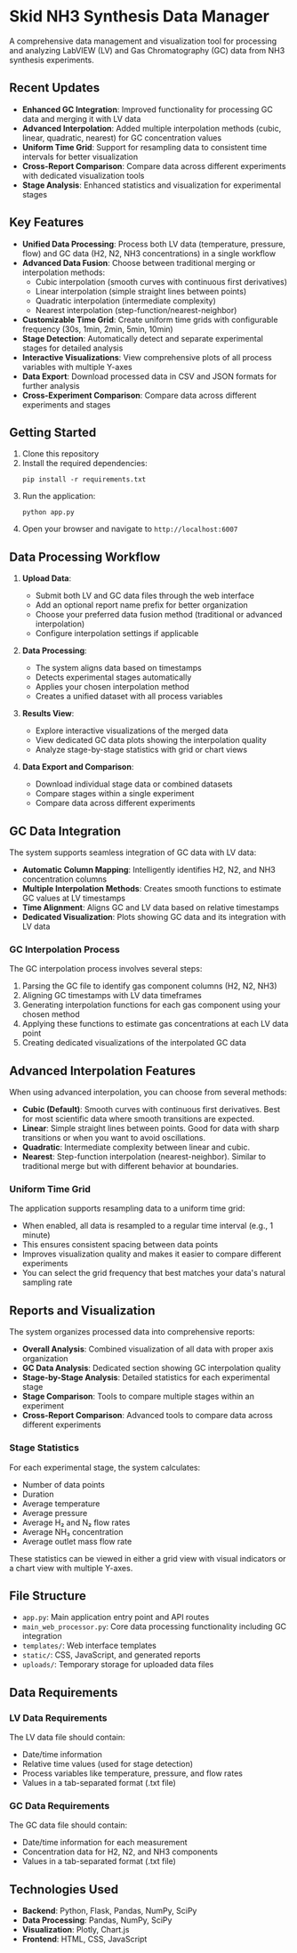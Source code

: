 # Skid NH3 Synthesis Data Manager

A comprehensive data management and visualization tool for processing and analyzing LabVIEW (LV) and Gas Chromatography (GC) data from NH3 synthesis experiments.

## Recent Updates

- **Enhanced GC Integration**: Improved functionality for processing GC data and merging it with LV data
- **Advanced Interpolation**: Added multiple interpolation methods (cubic, linear, quadratic, nearest) for GC concentration values
- **Uniform Time Grid**: Support for resampling data to consistent time intervals for better visualization
- **Cross-Report Comparison**: Compare data across different experiments with dedicated visualization tools
- **Stage Analysis**: Enhanced statistics and visualization for experimental stages

## Key Features

- **Unified Data Processing**: Process both LV data (temperature, pressure, flow) and GC data (H2, N2, NH3 concentrations) in a single workflow
- **Advanced Data Fusion**: Choose between traditional merging or interpolation methods:
  - Cubic interpolation (smooth curves with continuous first derivatives)
  - Linear interpolation (simple straight lines between points)
  - Quadratic interpolation (intermediate complexity)
  - Nearest interpolation (step-function/nearest-neighbor)
- **Customizable Time Grid**: Create uniform time grids with configurable frequency (30s, 1min, 2min, 5min, 10min)
- **Stage Detection**: Automatically detect and separate experimental stages for detailed analysis
- **Interactive Visualizations**: View comprehensive plots of all process variables with multiple Y-axes
- **Data Export**: Download processed data in CSV and JSON formats for further analysis
- **Cross-Experiment Comparison**: Compare data across different experiments and stages

## Getting Started

1. Clone this repository
2. Install the required dependencies:
   ```
   pip install -r requirements.txt
   ```
3. Run the application:
   ```
   python app.py
   ```
4. Open your browser and navigate to `http://localhost:6007`

## Data Processing Workflow

1. **Upload Data**: 
   - Submit both LV and GC data files through the web interface
   - Add an optional report name prefix for better organization
   - Choose your preferred data fusion method (traditional or advanced interpolation)
   - Configure interpolation settings if applicable

2. **Data Processing**: 
   - The system aligns data based on timestamps
   - Detects experimental stages automatically
   - Applies your chosen interpolation method
   - Creates a unified dataset with all process variables

3. **Results View**: 
   - Explore interactive visualizations of the merged data
   - View dedicated GC data plots showing the interpolation quality
   - Analyze stage-by-stage statistics with grid or chart views

4. **Data Export and Comparison**: 
   - Download individual stage data or combined datasets
   - Compare stages within a single experiment
   - Compare data across different experiments

## GC Data Integration

The system supports seamless integration of GC data with LV data:

- **Automatic Column Mapping**: Intelligently identifies H2, N2, and NH3 concentration columns
- **Multiple Interpolation Methods**: Creates smooth functions to estimate GC values at LV timestamps
- **Time Alignment**: Aligns GC and LV data based on relative timestamps
- **Dedicated Visualization**: Plots showing GC data and its integration with LV data

### GC Interpolation Process

The GC interpolation process involves several steps:
1. Parsing the GC file to identify gas component columns (H2, N2, NH3)
2. Aligning GC timestamps with LV data timeframes
3. Generating interpolation functions for each gas component using your chosen method
4. Applying these functions to estimate gas concentrations at each LV data point
5. Creating dedicated visualizations of the interpolated GC data

## Advanced Interpolation Features

When using advanced interpolation, you can choose from several methods:

- **Cubic (Default)**: Smooth curves with continuous first derivatives. Best for most scientific data where smooth transitions are expected.
- **Linear**: Simple straight lines between points. Good for data with sharp transitions or when you want to avoid oscillations.
- **Quadratic**: Intermediate complexity between linear and cubic.
- **Nearest**: Step-function interpolation (nearest-neighbor). Similar to traditional merge but with different behavior at boundaries.

### Uniform Time Grid

The application supports resampling data to a uniform time grid:

- When enabled, all data is resampled to a regular time interval (e.g., 1 minute)
- This ensures consistent spacing between data points
- Improves visualization quality and makes it easier to compare different experiments
- You can select the grid frequency that best matches your data's natural sampling rate

## Reports and Visualization

The system organizes processed data into comprehensive reports:

- **Overall Analysis**: Combined visualization of all data with proper axis organization
- **GC Data Analysis**: Dedicated section showing GC interpolation quality
- **Stage-by-Stage Analysis**: Detailed statistics for each experimental stage
- **Stage Comparison**: Tools to compare multiple stages within an experiment
- **Cross-Report Comparison**: Advanced tools to compare data across different experiments

### Stage Statistics

For each experimental stage, the system calculates:
- Number of data points
- Duration
- Average temperature
- Average pressure
- Average H₂ and N₂ flow rates
- Average NH₃ concentration
- Average outlet mass flow rate

These statistics can be viewed in either a grid view with visual indicators or a chart view with multiple Y-axes.

## File Structure

- `app.py`: Main application entry point and API routes
- `main_web_processor.py`: Core data processing functionality including GC integration
- `templates/`: Web interface templates
- `static/`: CSS, JavaScript, and generated reports
- `uploads/`: Temporary storage for uploaded data files

## Data Requirements

### LV Data Requirements

The LV data file should contain:
- Date/time information 
- Relative time values (used for stage detection)
- Process variables like temperature, pressure, and flow rates
- Values in a tab-separated format (.txt file)

### GC Data Requirements

The GC data file should contain:
- Date/time information for each measurement
- Concentration data for H2, N2, and NH3 components
- Values in a tab-separated format (.txt file)

## Technologies Used

- **Backend**: Python, Flask, Pandas, NumPy, SciPy
- **Data Processing**: Pandas, NumPy, SciPy
- **Visualization**: Plotly, Chart.js
- **Frontend**: HTML, CSS, JavaScript